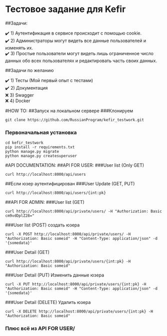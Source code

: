 # Тестовое задание для Kefir

##Задачи:

:heavy_check_mark: 1) Аутентификация в сервисе происходит с помощью cookie.    
:heavy_check_mark: 2) Администраторы могут видеть все данные пользователей и изменять их.    
:heavy_check_mark: 3) Простые пользователи могут видеть лишь ограниченное число данных обо всех пользователях и редактировать часть своих данных.    

##Задачи по желанию

:heavy_check_mark: 1) Тесты (Мой первый опыт с тестами)    
:heavy_check_mark: 2) Документация    
:x: 3) Swagger    
:x: 4) Docker    

#HOW TO:
##Запуск на локальном сервере
###Клонируем
```
git clone https://github.com/RussianProgram/kefir_testwork.git
```
### Первоначальная установка 
```
cd kefir_testwork
pip install -r requirements.txt
python manage.py migrate
python manage.py createsuperuser
```

#API DOCUMENTATION:
##API FOR USER:
###User list (Only GET)
```shell
curl http://localhost:8000/api/users
```
##Если юзер аутентифицирован
###User Update (GET, PUT)
```shell
curl http://localhost:8000/api/users/{int:pk}
```

##API FOR ADMIN:
###User list (GET)
```shell
curl http://localhost:8000/api/private/users/ -H "Authorization: Basic cm9vdDplZ28=" 
```
###User list (POST) создать юзера
```shell
curl -X POST http://localhost:8000/api/private/users/ -H "Authorization: Basic someid" -H "Content-Type: application/json" -d '{somedata}'
```
###User Detail (GET)
```shell
curl http://localhost:8000/api/private/users/{int:pk} -H "Authorization: Basic someid" 
```
###User Detail (PUT) Изменить данные юзера
```shell
curl -X PUT http://localhost:8000/api/private/users/{int:pk} -H "Authorization: Basic someid" -H "Content-Type: application/json" -d '{somedata}'
```
###User Detail (DELETE) Удалить юзера
```shell
curl -X DELETE http://localhost:8000/api/private/users/{int:pk} -H "Authorization: Basic someid" 
```
### Плюс всё из API FOR USER/


